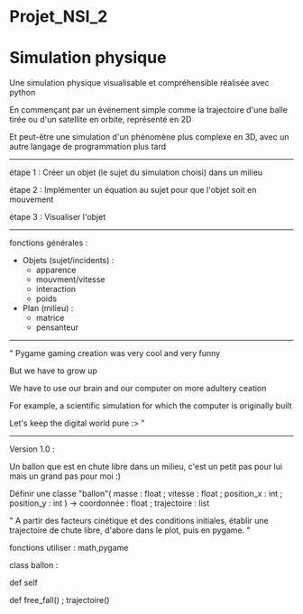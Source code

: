 # Projet_NSI_2

# Simulation physique

Une simulation physique visualisable et compréhensible réalisée avec python

En commençant par un événement simple comme la trajectoire d'une balle tirée ou d'un satellite en orbite, représenté en 2D 

Et peut-être une simulation d'un phénomène plus complexe en 3D, avec un autre langage de programmation plus tard



-------------------------------------------------------------------------------------------------------------------
étape 1 : Créer un objet (le sujet du simulation choisi) dans un milieu

étape 2 : Implémenter un équation au sujet pour que l'objet soit en mouvement

étape 3 : Visualiser l'objet

-------------------------------------------------------------------------------------------------------------------
fonctions générales :
  - Objets (sujet/incidents) :
    - apparence
    - mouvment/vitesse
    - interaction
    - poids
  - Plan (milieu) :
    - matrice
    - pensanteur
    
-------------------------------------------------------------------------------------------------------------------


" Pygame gaming creation was very cool and very funny

But we have to grow up

We have to use our brain and our computer on more adultery ceation

For example, a scientific simulation for which the computer is originally built

Let's keep the digital world pure :> "


-------------------------------------------------------------------------------------------------------------------
Version 1.0 :

Un ballon que est en chute libre dans un milieu, c'est un petit pas pour lui mais un grand pas pour moi :) 

Définir une classe "ballon"( masse : float ; vitesse : float ; position_x : int ; position_y : int ) -> coordonnée : float ; trajectoire : list 
     
" A partir des facteurs cinétique et des conditions initiales, établir une trajectoire de chute libre, d'abore dans le plot, puis en pygame. "
   
   fonctions utiliser : math,pygame
  
  class ballon : 
  
   def self
 
   def free_fall() ; trajectoire()

